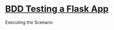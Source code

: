 # [BDD Testing a Flask App](https://semaphoreci.com/community/tutorials/bdd-testing-a-restful-web-application-in-python)

Executing the Scenario
